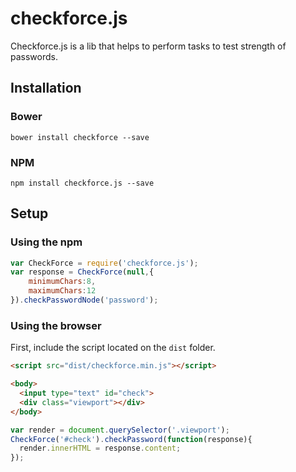 # checkforce.js
Checkforce.js is a lib that helps to perform tasks to test strength of passwords.

## Installation

### Bower

```
bower install checkforce --save
```
### NPM

```
npm install checkforce.js --save
```
## Setup

### Using the npm

```js
var CheckForce = require('checkforce.js');
var response = CheckForce(null,{
    minimumChars:8,
    maximumChars:12
}).checkPasswordNode('password');
```

### Using the browser

First, include the script located on the `dist` folder.

```html
<script src="dist/checkforce.min.js"></script>
```

```html
<body>
  <input type="text" id="check">
  <div class="viewport"></div>
</body>
```

```js
var render = document.querySelector('.viewport');
CheckForce('#check').checkPassword(function(response){
  render.innerHTML = response.content;
});
```
